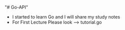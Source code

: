 "# Go-API" 
- I started to learn Go and I will share my study notes
- For First Lecture Please look --> tutorial.go

